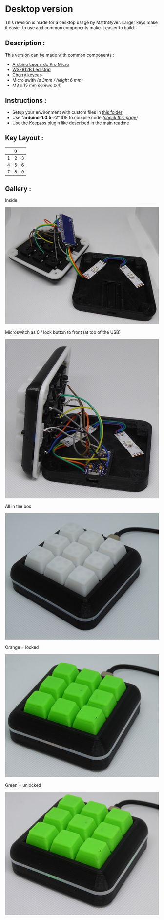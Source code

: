 # Desktop version

This revision is made for a desktop usage by MatthGyver. Larger keys make it easier to use and common components make it easier to build.

## Description :

This version can be made with common components :

- [Arduino Leonardo Pro Micro](https://fr.aliexpress.com/item/Pro-Micro-ATmega32U4-5-V-16-MHz-Remplacer-ATmega328-Pour-Arduino-Pro-Mini-Avec-2-Rang/32831377489.html?ws_ab_test=searchweb0_0%2Csearchweb201602_5_10152_10065_10151_10344_10068_5722815_10342_10343_10340_10341_5722915_10698_5722615_10697_10696_10084_10083_10618_10305_10304_10307_10306_10302_5722715_5711215_10059_10184_308_100031_10103_441_10624_10623_10622_5711315_5722515_10621_10620%2Csearchweb201603_68%2CppcSwitch_5&algo_expid=4bad4615-3595-43bf-b5ae-6fab8e5a04fc-14&algo_pvid=4bad4615-3595-43bf-b5ae-6fab8e5a04fc&priceBeautifyAB=0)
- [WS2812B Led strip](https://fr.aliexpress.com/item/Full-Color-RGB-LED-Strip-WS2812B-DC-5V-RGB-Individually-Addressable-Smart-Led-Pixel-Strip-Black/32820628563.html?ws_ab_test=searchweb0_0,searchweb201602_5_10152_10065_10151_10344_10068_5722815_10342_10343_10340_10341_5722915_10698_5722615_10697_10696_10084_10083_10618_10305_10304_10307_10306_10302_5722715_5711215_10059_10184_308_100031_10103_441_10624_10623_10622_5711315_5722515_10621_10620,searchweb201603_68,ppcSwitch_5&algo_expid=8d0c6caa-81c8-4d15-aa3d-bb70db012084-7&algo_pvid=8d0c6caa-81c8-4d15-aa3d-bb70db012084&priceBeautifyAB=0)
- [Cherry keycap](https://fr.aliexpress.com/item/10Pcs-Keyboard-KeyCaps-3-Pin-USB-Wired-Mechanical-Switch-Blue-for-Gateron-for-Cherry-MX-Switch/32795120220.html?spm=a2g0s.9042311.0.0.n7tMfy)
- Micro swith _(ø 3mm / height 6 mm)_
- M3 x 15 mm screws (x4)

## Instructions :

- Setup your environment with custom files in [this folder](../Arduino_requirements/)
- Use "**arduino-1.0.5-r2**" IDE to compile code *([check this page](https://www.arduino.cc/en/Main/OldSoftwareReleases))*
- Use the Keepass plugin like described in the [main readme](../)

## Key Layout :

|   | 0 |   |
|-------------|-------------|-------------|
| 1 | 2 | 3 |
| 4 | 5 | 6 |
| 7 | 8 | 9 |

## Gallery :
Inside

![vue_1](Pictures/vue_1.JPG?raw=true)

Microswitch as 0 / lock button to front (at top of the USB)

![vue_2](Pictures/vue_2.JPG?raw=true)

All in the box

![vue_3](Pictures/vue_3.JPG?raw=true)

Orange = locked

![vue_4](Pictures/vue_4.JPG?raw=true)

Green = unlocked

![vue_5](Pictures/vue_5.JPG?raw=true)
